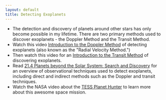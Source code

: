```yaml
---
layout: default
title: Detecting Exoplanets
---
```


- The detection and discovery of planets around other stars has only become possible in my lifetime. There are two primary methods used to discover exoplanets - the Doppler Method and the Transit Method.
- Watch this video [Introduction to the Doppler Method](https://youtu.be/3LkGjPy04nI) of detecting exoplanets (also known as the "Radial Velocity Method.")
- Then watch this video for an [Introduction to the Transit Method](https://youtu.be/U0hi3IhEoMY) of discovering exoplanets.
- Read [21.4 Planets beyond the Solar System: Search and Discovery](https://openstax.org/books/astronomy-2e/pages/21-4-planets-beyond-the-solar-system-search-and-discovery) for an overview of observational techniques used to detect exoplanets, including direct and indirect methods such as the Doppler and transit techniques.
- Watch the NASA video about the [TESS Planet Hunter](https://youtu.be/Q4KjvPIbgMI?si=-XMJ6CaNm9Zy1A0f) to learn more about this awesome space mission. 
